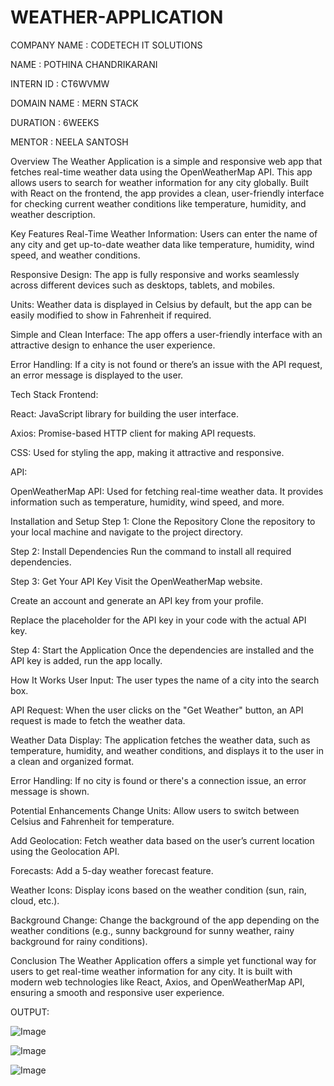 # WEATHER-APPLICATION

COMPANY NAME : CODETECH IT SOLUTIONS

NAME : POTHINA CHANDRIKARANI

INTERN ID : CT6WVMW

DOMAIN NAME : MERN STACK 

DURATION : 6WEEKS

MENTOR : NEELA SANTOSH

Overview
The Weather Application is a simple and responsive web app that fetches real-time weather data using the OpenWeatherMap API. This app allows users to search for weather information for any city globally. Built with React on the frontend, the app provides a clean, user-friendly interface for checking current weather conditions like temperature, humidity, and weather description.

Key Features
Real-Time Weather Information: Users can enter the name of any city and get up-to-date weather data like temperature, humidity, wind speed, and weather conditions.

Responsive Design: The app is fully responsive and works seamlessly across different devices such as desktops, tablets, and mobiles.

Units: Weather data is displayed in Celsius by default, but the app can be easily modified to show in Fahrenheit if required.

Simple and Clean Interface: The app offers a user-friendly interface with an attractive design to enhance the user experience.

Error Handling: If a city is not found or there’s an issue with the API request, an error message is displayed to the user.

Tech Stack
Frontend:

React: JavaScript library for building the user interface.

Axios: Promise-based HTTP client for making API requests.

CSS: Used for styling the app, making it attractive and responsive.

API:

OpenWeatherMap API: Used for fetching real-time weather data. It provides information such as temperature, humidity, wind speed, and more.

Installation and Setup
Step 1: Clone the Repository
Clone the repository to your local machine and navigate to the project directory.

Step 2: Install Dependencies
Run the command to install all required dependencies.

Step 3: Get Your API Key
Visit the OpenWeatherMap website.

Create an account and generate an API key from your profile.

Replace the placeholder for the API key in your code with the actual API key.

Step 4: Start the Application
Once the dependencies are installed and the API key is added, run the app locally.

How It Works
User Input: The user types the name of a city into the search box.

API Request: When the user clicks on the "Get Weather" button, an API request is made to fetch the weather data.

Weather Data Display: The application fetches the weather data, such as temperature, humidity, and weather conditions, and displays it to the user in a clean and organized format.

Error Handling: If no city is found or there's a connection issue, an error message is shown.

Potential Enhancements
Change Units: Allow users to switch between Celsius and Fahrenheit for temperature.

Add Geolocation: Fetch weather data based on the user’s current location using the Geolocation API.

Forecasts: Add a 5-day weather forecast feature.

Weather Icons: Display icons based on the weather condition (sun, rain, cloud, etc.).

Background Change: Change the background of the app depending on the weather conditions (e.g., sunny background for sunny weather, rainy background for rainy conditions).

Conclusion
The Weather Application offers a simple yet functional way for users to get real-time weather information for any city. It is built with modern web technologies like React, Axios, and OpenWeatherMap API, ensuring a smooth and responsive user experience.

OUTPUT:

![Image](https://github.com/user-attachments/assets/2b1cd43d-358f-4462-85f1-451d69c214c4)

![Image](https://github.com/user-attachments/assets/2bbb3ada-5700-4b03-9a4c-0c4db5791315)

![Image](https://github.com/user-attachments/assets/81c79916-207e-4a0d-978e-084b14138f2c)
